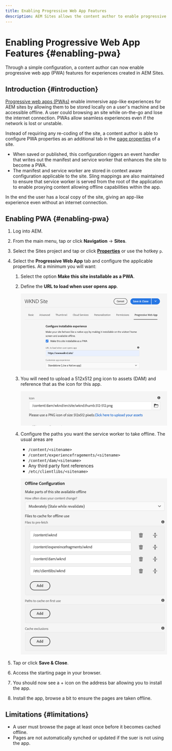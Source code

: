 ```yaml
---
title: Enabling Progressive Web App Features
description: AEM Sites allows the content author to enable progressive web app capabilities to any site through simple configuration instead of coding.
---
```


# Enabling Progressive Web App Features {#enabling-pwa}

Through a simple configuration, a content author can now enable progressive web app (PWA) features for experiences created in AEM Sites.

## Introduction {#introduction}

[Progressive web apps (PWAs)](https://web.dev/progressive-web-apps/) enable immersive app-like experiences for AEM sites by allowing them to be stored locally on a user's machine and be accessible offline. A user could browsing an site while on-the-go and lose the internet connection. PWAs allow seamless experiences even if the network is lost or unstable.

Instead of requiring any re-coding of the site, a content author is able to configure PWA properties as an additional tab in the [page properties](/help/sites-cloud/authoring/fundamentals/page-properties.md) of a site.

* When saved or published, this configuration riggers an event handler that writes out the manifest and service worker that enhances the site to become a PWA.
* The manifest and service worker are stored in context aware configuration applicable to the site. Sling mappings are also maintained to ensure that service worker is served from the root of the application to enable proxying content allowing offline capabilities within the app.

In the end the user has a local copy of the site, giving an app-like experience even without an internet connection.

## Enabling PWA {#enabling-pwa}

1. Log into AEM.
1. From the main menu, tap or click **Navigation** -&gt; **Sites**.
1. Select the Sites project and tap or click [**Properties**](/help/sites-cloud/authoring/fundamentals/page-properties.md) or use the hotkey `p`.
1. Select the **Progressive Web App** tab and configure the applicable properties. At a minimum you will want:
   1. Select the option **Make this site installable as a PWA**.
   1. Define the **URL to load when user opens app**.

      ![Enable PWA](../assets/pwa-enable.png)

   1. You will need to upload a 512x512 png icon to assets (DAM) and reference that as the icon for this app.

      ![Define PWA icon](../assets/pwa-icon.png)

   1. Configure the paths you want the service worker to take offline. The usual areas are
      * `/content/<sitename>`
      * `/content/experiencefragements/<sitename>`
      * `/content/dam/<sitename>`
      * Any third party font references
      * `/etc/clientlibs/<sitename>`

      ![Define PWA offline paths](../assets/pwa-offline.png)

1. Tap or click **Save &amp; Close**.
1. Access the starting page in your browser.
1. You should now see a + icon on the address bar allowing you to install the app.
1. Install the app, browse a bit to ensure the pages are taken offline.

## Limitations {#limitations}

* A user must browse the page at least once before it becomes cached offline.
* Pages are not automatically synched or updated if the suer is not using the app.
